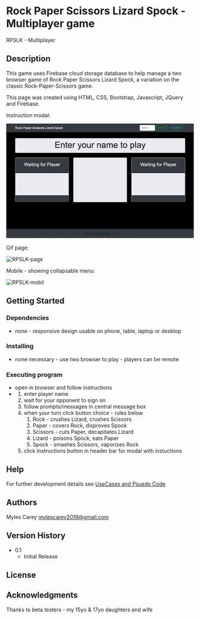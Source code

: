 # Rock Paper Scissors Lizard Spock - Multiplayer game

RPSLK - Multiplayer

## Description
 
This game uses Firebase cloud storage database to help manage a two browser game
of Rock Paper Scissors Lizard Spock, a variation on the classic Rock-Paper-Scissors game. 


This page was created using HTML, CSS, Bootstrap, Javascript, JQuery and Firebase.

Instruction modal:

![RPSLK-Instructions](assets/images/wireframe1.png)

Gif page:

![RPSLK-page](assets/images/wireframe1b.png)

Mobile - showing collapsable menu:

![RPSLK-mobil](assets/images/wireframe-mobil.png)

## Getting Started

### Dependencies

* none - responsive design usable on phone, table, laptop or desktop

### Installing

* none necessary - use two browser to play - players can be remote

### Executing program

* open in browser and follow instructions
*   1. enter player name
    2. wait for your opponent to sign on
    3. follow prompts/messages in central message box
    4. when your turn click button choice - rules below
        1. Rock  - crushes Lizard, crushes Scissors
        2. Paper - covers Rock, disproves Spock
        3. Scissors - cuts Paper, decapitates Lizard
        4. Lizard - poisons Spock, eats Paper
        5. Spock - smashes Scissors, vaporizes Rock
    5. click Instructions button in header bar for modal with instuctions    

    

## Help

For further development details see [UseCases and Psuedo Code](UseCases-PsuedoCode.md)

## Authors

Myles Carey 
mylescarey2019@gmail.com 

## Version History
 
* 0.1
    * Initial Release

## License


## Acknowledgments

Thanks to beta testers - my 15yo & 17yo daughters and wife 
